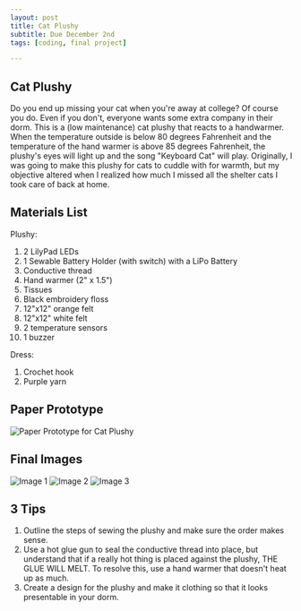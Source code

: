```yaml
---
layout: post
title: Cat Plushy
subtitle: Due December 2nd
tags: [coding, final project]

---
```


## Cat Plushy

Do you end up missing your cat when you're away at college? Of course you do. Even if you don't, everyone wants some extra
company in their dorm. This is a (low maintenance) cat plushy that reacts to a handwarmer. When the temperature 
outside is below 80 degrees Fahrenheit and the temperature of the hand warmer is above 85 degrees 
Fahrenheit, the plushy's eyes will light up and the song "Keyboard Cat" will play. 
Originally, I was going to make this plushy for cats to cuddle with for warmth, but my objective altered when I realized how 
much I missed all the shelter cats I took care of back at home.

## Materials List

Plushy:

1. 2 LilyPad LEDs
2. 1 Sewable Battery Holder (with switch) with a LiPo Battery
3. Conductive thread
4. Hand warmer (2" x 1.5")
5. Tissues
6. Black embroidery floss
7. 12"x12" orange felt
8. 12"x12" white felt
9. 2 temperature sensors
10. 1 buzzer

Dress:

1. Crochet hook
2. Purple yarn

## Paper Prototype
![Paper Prototype for Cat Plushy](http://rachelbuccalo.github.io/img/plushyprototype.png)

## Final Images
![Image 1](http://rachelbuccalo.github.io/img/plushy1.JPG)
![Image 2](http://rachelbuccalo.github.io/img/plushy2.JPG)
![Image 3](http://rachelbuccalo.github.io/img/plushy3.JPG)


## 3 Tips
1. Outline the steps of sewing the plushy and make sure the order makes sense.
2. Use a hot glue gun to seal the conductive thread into place, but understand that if a really hot thing is placed against the
plushy, THE GLUE WILL MELT. To resolve this, use a hand warmer that doesn't heat up as much.
3. Create a design for the plushy and make it clothing so that it looks presentable in your dorm.
